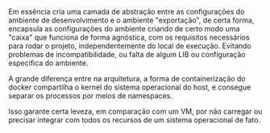  Em essência cria uma camada de abstração entre as configurações do ambiente de desenvolvimento e o ambiente "exportação", de certa forma, encapsula as configurações do ambiente criando de certo modo uma "caixa" que funciona  de forma agnóstica, com os requisitos necessários para rodar o projeto, independentemente do local de execução. Evitando problemas de incompatibilidade, ou falta de algum LIB ou configuração especifica do ambiente.

A grande diferença entre na arquitetura, a forma de containerização do docker compartilha o kernel do sistema operacional do host, e consegue separar os processos por meios de namespaces.

Isso garante certa leveza, em comparação com um VM, por não carregar ou precisar integrar com todos os recursos de um sistema operacional de fato. 
